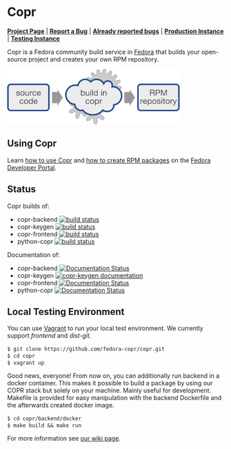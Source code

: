 # Copr

[**Project Page**](https://fedorahosted.org/copr/) | 
[**Report a Bug**](https://bugzilla.redhat.com/enter_bug.cgi?product=Copr) | 
[**Already reported bugs**](https://bugzilla.redhat.com/buglist.cgi?bug_status=NEW&bug_status=ASSIGNED&bug_status=POST&bug_status=MODIFIED&bug_status=ON_DEV&bug_status=ON_QA&bug_status=VERIFIED&bug_status=RELEASE_PENDING&classification=Community&list_id=4678560&product=Copr&query_format=advanced) |
[**Production Instance**](https://copr.fedoraproject.org) | 
[**Testing Instance**](http://copr-fe-dev.cloud.fedoraproject.org/)

Copr is a Fedora community build service in [Fedora](https://getfedora.org/) that builds your open-source project and creates your own RPM repository.

<img src="/doc/img/copr-workflow.png" width="400px">

## Using Copr
Learn [how to use Copr](https://developer.fedoraproject.org/deployment/copr/about.html) and [how to create RPM packages](https://developer.fedoraproject.org/deployment/rpm/about.html) on the [Fedora Developer Portal](https://developer.fedoraproject.org).

## Status

Copr builds of:

* copr-backend [![build status](https://copr.fedorainfracloud.org/coprs/g/copr/copr/package/copr-backend/status_image/last_build.png)](https://copr.fedorainfracloud.org/coprs/g/copr/copr/package/copr-backend/)
* copr-keygen [![build status](https://copr.fedorainfracloud.org/coprs/g/copr/copr/package/copr-keygen/status_image/last_build.png)](https://copr.fedorainfracloud.org/coprs/g/copr/copr/package/copr-keygen)
* copr-frontend [![build status](https://copr.fedorainfracloud.org/coprs/g/copr/copr/package/copr-frontend/status_image/last_build.png)](https://copr.fedorainfracloud.org/coprs/g/copr/copr/package/copr-frontend/)
* python-copr [![build status](https://copr.fedorainfracloud.org/coprs/g/copr/copr/package/python-copr/status_image/last_build.png)](https://copr.fedorainfracloud.org/coprs/g/copr/copr/package/python-copr/)


Documentation of:

* copr-backend [![Documentation Status](https://readthedocs.org/projects/copr-backend/badge/?version=latest)](http://copr-backend.readthedocs.org/?badge=latest)
* copr-keygen [![copr-keygen documentation](https://readthedocs.org/projects/copr-keygen/badge/?version=latest)](http://copr-keygen.readthedocs.org/en/latest/?badge=latest)
* copr-frontend [![Documentation Status](https://readthedocs.org/projects/copr-rest-api/badge/?version=latest)](http://copr-rest-api.readthedocs.org/en/latest/?badge=latest)
* python-copr [![Documentation Status](https://readthedocs.org/projects/python-copr/badge/?version=latest)](http://python-copr.readthedocs.org/en/latest/?badge=latest)

## Local Testing Environment
You can use [Vagrant](https://developer.fedoraproject.org/tools/vagrant/about.html) to run your local test environment. We currently support *frontend* and *dist-git*.

```
$ git clone https://github.com/fedora-copr/copr.git
$ cd copr
$ vagrant up
```

Good news, everyone! From now on, you can additionally run backend in a docker container. This makes it possible to build a package by using our COPR stack but solely on your machine. Mainly useful for development. Makefile is provided for easy manipulation with the backend Dockerfile and the afterwards created docker image.

```
$ cd copr/backend/docker
$ make build && make run
```

For more information see [our wiki page](https://fedorahosted.org/copr/wiki/Contribute#LocalDevelopmentEnvironment).
